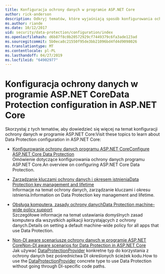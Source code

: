 ```yaml
---
title: Konfiguracja ochrony danych w programie ASP.NET Core
author: rick-anderson
description: Odkryj tematów, które wyjaśniają sposób konfigurowania ochrony danych w programie ASP.NET Core.
ms.author: riande
ms.date: 10/12/2017
uid: security/data-protection/configuration/index
ms.openlocfilehash: d6b87f8c0b20572929cf7449379c6fa3ade123ad
ms.sourcegitcommit: 5b0eca8c21550f95de3bb21096bd4fd4d9098026
ms.translationtype: MT
ms.contentlocale: pl-PL
ms.lasthandoff: 04/27/2019
ms.locfileid: "64902977"
---
```

# <a name="data-protection-configuration-in-aspnet-core"></a><span data-ttu-id="3c72d-103">Konfiguracja ochrony danych w programie ASP.NET Core</span><span class="sxs-lookup"><span data-stu-id="3c72d-103">Data Protection configuration in ASP.NET Core</span></span>

<span data-ttu-id="3c72d-104">Skorzystaj z tych tematów, aby dowiedzieć się więcej na temat konfiguracji ochrony danych w programie ASP.NET Core:</span><span class="sxs-lookup"><span data-stu-id="3c72d-104">Visit these topics to learn about Data Protection configuration in ASP.NET Core:</span></span>

* [<span data-ttu-id="3c72d-105">Konfigurowanie ochrony danych programu ASP.NET Core</span><span class="sxs-lookup"><span data-stu-id="3c72d-105">Configure ASP.NET Core Data Protection</span></span>](xref:security/data-protection/configuration/overview)  
  <span data-ttu-id="3c72d-106">Omówienie dotyczące konfigurowania ochrony danych programu ASP.NET Core.</span><span class="sxs-lookup"><span data-stu-id="3c72d-106">An overview on configuring ASP.NET Core Data Protection.</span></span>

* [<span data-ttu-id="3c72d-107">Zarządzanie kluczami ochrony danych i okresem istnienia</span><span class="sxs-lookup"><span data-stu-id="3c72d-107">Data Protection key management and lifetime</span></span>](xref:security/data-protection/configuration/default-settings)  
  <span data-ttu-id="3c72d-108">Informacje na temat ochrony danych, zarządzanie kluczami i okresu istnienia.</span><span class="sxs-lookup"><span data-stu-id="3c72d-108">Information on Data Protection key management and lifetime.</span></span>

* [<span data-ttu-id="3c72d-109">Obsługa komputera, zasady ochrony danych</span><span class="sxs-lookup"><span data-stu-id="3c72d-109">Data Protection machine-wide policy support</span></span>](xref:security/data-protection/configuration/machine-wide-policy)  
  <span data-ttu-id="3c72d-110">Szczegółowe informacje na temat ustawiania domyślnych zasad komputera dla wszystkich aplikacji korzystających z ochrony danych.</span><span class="sxs-lookup"><span data-stu-id="3c72d-110">Details on setting a default machine-wide policy for all apps that use Data Protection.</span></span>

* [<span data-ttu-id="3c72d-111">Non-DI aware scenariusze ochrony danych w programie ASP.NET Core</span><span class="sxs-lookup"><span data-stu-id="3c72d-111">Non-DI aware scenarios for Data Protection in ASP.NET Core</span></span>](xref:security/data-protection/configuration/non-di-scenarios)  
  <span data-ttu-id="3c72d-112">Jak używać [DataProtectionProvider](/dotnet/api/Microsoft.AspNetCore.DataProtection.DataProtectionProvider) konkretne typ do korzystania z ochrony danych bez pośrednictwa DI określonych ścieżek kodu.</span><span class="sxs-lookup"><span data-stu-id="3c72d-112">How to use the [DataProtectionProvider](/dotnet/api/Microsoft.AspNetCore.DataProtection.DataProtectionProvider) concrete type to use Data Protection without going through DI-specific code paths.</span></span>
